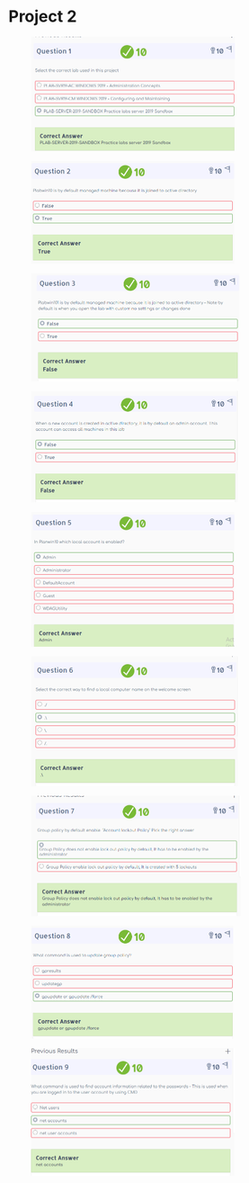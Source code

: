 # Project 2

<div align="left">

<figure><img src="../.gitbook/assets/image (10).png" alt="" width="363"><figcaption></figcaption></figure>

</div>

<div align="left">

<figure><img src="../.gitbook/assets/image (11).png" alt="" width="362"><figcaption></figcaption></figure>

</div>

<div align="left">

<figure><img src="../.gitbook/assets/image (12).png" alt="" width="371"><figcaption></figcaption></figure>

</div>

<div align="left">

<figure><img src="../.gitbook/assets/image (13).png" alt="" width="368"><figcaption></figcaption></figure>

</div>

<div align="left">

<figure><img src="../.gitbook/assets/image (14).png" alt="" width="362"><figcaption></figcaption></figure>

</div>

<div align="left">

<figure><img src="../.gitbook/assets/image (15).png" alt="" width="368"><figcaption></figcaption></figure>

</div>

<div align="left">

<figure><img src="../.gitbook/assets/image (16).png" alt="" width="373"><figcaption></figcaption></figure>

</div>

<div align="left">

<figure><img src="../.gitbook/assets/image (17).png" alt="" width="360"><figcaption></figcaption></figure>

</div>

<div align="left">

<figure><img src="../.gitbook/assets/image (18).png" alt="" width="362"><figcaption></figcaption></figure>

</div>
